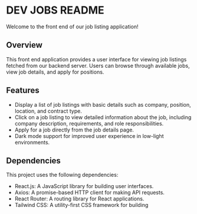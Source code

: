 # DEV JOBS README

Welcome to the front end of our job listing application!

## Overview

This front end application provides a user interface for viewing job listings fetched from our backend server. Users can browse through available jobs, view job details, and apply for positions.

## Features

- Display a list of job listings with basic details such as company, position, location, and contract type.
- Click on a job listing to view detailed information about the job, including company description, requirements, and role responsibilities.
- Apply for a job directly from the job details page.
- Dark mode support for improved user experience in low-light environments.

## Dependencies

This project uses the following dependencies:

- React.js: A JavaScript library for building user interfaces.
- Axios: A promise-based HTTP client for making API requests.
- React Router: A routing library for React applications.
- Tailwind CSS: A utility-first CSS framework for building
